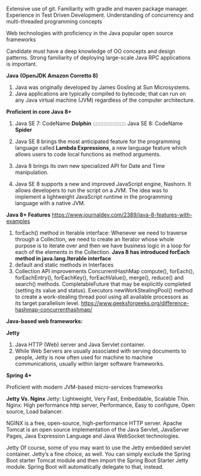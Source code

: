 

Extensive use of git.
Familiarity with gradle and maven package manager.
Experience in Test Driven Development.
Understanding of concurrency and multi-threaded programming concepts



Web technologies with proficiency in the Java popular open source frameworks

Candidate must have a deep knowledge of OO concepts and design patterns. 
Strong familiarity of deploying large-scale Java RPC applications is important.


**Java** **(OpenJDK Amazon Corretto 8)**

1. Java was originally developed by James Gosling at Sun Microsystems.
2. Java applications are typically compiled to bytecode; that can run on any Java virtual machine (JVM) regardless of the computer architecture.

**Proficient in core Java 8+**

1. Java SE 7: CodeName **Dolphin** :::::::::::::::::::::: Java SE 8: CodeName **Spider**

2. Java SE 8 brings the most anticipated feature for the programming language called **Lambda Expressions**, a new language feature which allows users to code local functions as method arguments.

3. Java 8 brings its own new specialized API for Date and Time manipulation.

4. Java SE 8 supports a new and improved JavaScript engine, Nashorn. It allows developers to run the script on a JVM. The idea was to implement a lightweight JavaScript runtime in the programming language with a native JVM.

**Java 8+ Features** https://www.journaldev.com/2389/java-8-features-with-examples

1. forEach() method in Iterable interface:
    Whenever we need to traverse through a Collection, we need to create an Iterator whose whole purpose is to iterate over and then we have business logic in a loop for each of the elements in the Collection. **Java 8 has introduced forEach method in java.lang.Iterable interface**
2. default and static methods in Interfaces
3. Collection API improvements
    ConcurrentHashMap compute(), forEach(), forEachEntry(), forEachKey(), forEachValue(), merge(), reduce() and search() methods.
    CompletableFuture that may be explicitly completed (setting its value and status).
    Executors newWorkStealingPool() method to create a work-stealing thread pool using all available processors as its target parallelism level.
    https://www.geeksforgeeks.org/difference-hashmap-concurrenthashmap/

**Java-based web frameworks:** 

**Jetty**

1. Java HTTP (Web) server and Java Servlet container.
2. While Web Servers are usually associated with serving documents to people, Jetty is now often used for machine to machine communications, usually within larger software frameworks.

**Spring 4+**

Proficient with modern JVM-based micro-services frameworks

**Jetty Vs. Nginx**
Jetty: Lightweight, Very Fast, Embeddable, Scalable Thin.
Nginx: High performance http server, Performance, Easy to configure, Open source, Load balancer.

NGINX is a free, open-source, high-performance HTTP server.
Apache Tomcat is an open source implementation of the Java Servlet, JavaServer Pages, Java Expression Language and Java WebSocket technologies.

Jetty
Of course, some of you may want to use the Jetty embedded servlet container. Jetty’s a fine choice, as well. You can simply exclude the Spring Boot starter Tomcat module and then import the Spring Boot Starter Jetty module. Spring Boot will automatically delegate to that, instead.



